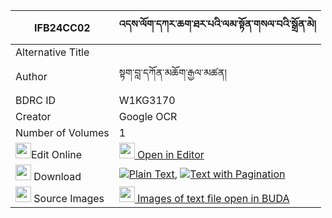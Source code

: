 |IFB24CC02|འདས་ལོག་དཀར་ཆག་ཐར་པའི་ལམ་སྟོན་གསལ་བའི་སྒྲོན་མེ། 
| --- | --- 
|Alternative Title |
|Author| སྟག་བླ་དཀོན་མཆོག་རྒྱལ་མཚན།
|BDRC ID | W1KG3170
|Creator | Google OCR
|Number of Volumes| 1
|<img width="25" src="https://img.icons8.com/color/25/000000/edit-property.png">Edit Online| [<img width="25" src="https://avatars.githubusercontent.com/u/45091458?s=200&v=4"> Open in Editor](http://editor.openpecha.org/IFB24CC02)
|<img width="25" src="https://img.icons8.com/fluent/48/000000/download-2.png"/>  Download | [![](https://img.icons8.com/color/20/000000/txt.png)Plain Text](https://github.com/Openpecha/IFB24CC02/releases/download/v1/delok_karchak_tarpa_i_lam_ton__plain_IFB24CC02.zip), [![](https://img.icons8.com/color/20/000000/txt.png)Text with Pagination](https://github.com/Openpecha/IFB24CC02/releases/download/v1/delok_karchak_tarpa_i_lam_ton__pages_IFB24CC02.zip)
|<img width="25" src="https://img.icons8.com/plasticine/100/000000/pictures-folder.png"/>  Source Images | [<img width="25" src="https://library.bdrc.io/icons/BUDA-small.svg"> Images of text file open in BUDA](https://library.bdrc.io/show/bdr:W1KG3170)